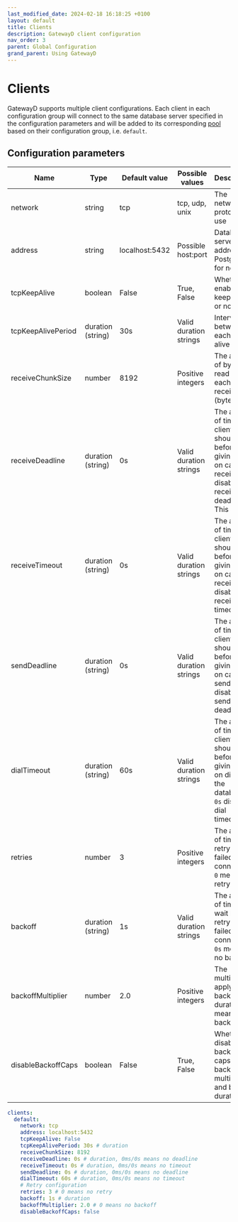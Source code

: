```yaml
---
last_modified_date: 2024-02-18 16:18:25 +0100
layout: default
title: Clients
description: GatewayD client configuration
nav_order: 3
parent: Global Configuration
grand_parent: Using GatewayD
---
```


# Clients

GatewayD supports multiple client configurations. Each client in each configuration group will connect to the same database server specified in the configuration parameters and will be added to its corresponding [pool](pools) based on their configuration group, i.e. `default`.

## Configuration parameters

| Name               | Type              | Default value  | Possible values        | Description                                                                                                           |
| ------------------ | ----------------- | -------------- | ---------------------- | --------------------------------------------------------------------------------------------------------------------- |
| network            | string            | tcp            | tcp, udp, unix         | The network protocol to use                                                                                           |
| address            | string            | localhost:5432 | Possible host:port     | Database server address. PostgreSQL for now.                                                                          |
| tcpKeepAlive       | boolean           | False          | True, False            | Whether to enable TCP keep-alive or not                                                                               |
| tcpKeepAlivePeriod | duration (string) | 30s            | Valid duration strings | Interval between each keep-alive packet                                                                               |
| receiveChunkSize   | number            | 8192           | Positive integers      | The amount of bytes to read per each call to receive (bytes)                                                          |
| receiveDeadline    | duration (string) | 0s             | Valid duration strings | The amount of time the client should wait before giving up on call to receive. `0s` disables receive deadline. This k |
| receiveTimeout     | duration (string) | 0s             | Valid duration strings | The amount of time the client should wait before giving up on call to receive. `0s` disables receive timeout.         |
| sendDeadline       | duration (string) | 0s             | Valid duration strings | The amount of time the client should wait before giving up on call to send. `0s` disables send deadline.              |
| dialTimeout        | duration (string) | 60s            | Valid duration strings | The amount of time the client should wait before giving up on dialing the database. `0s` disables dial timeout.       |
| retries            | number            | 3              | Positive integers      | The amount of times to retry a failed connection. `0` means no retry.                                                 |
| backoff            | duration (string) | 1s             | Valid duration strings | The amount of time to wait before retrying a failed connection. `0s` means no backoff.                                |
| backoffMultiplier  | number            | 2.0            | Positive integers      | The multiplier to apply to the backoff duration. `0` means no backoff.                                                |
| disableBackoffCaps | boolean           | False          | True, False            | Whether to disable the backoff caps for backoff multiplier and backoff duration.                                      |

```yaml
clients:
  default:
    network: tcp
    address: localhost:5432
    tcpKeepAlive: False
    tcpKeepAlivePeriod: 30s # duration
    receiveChunkSize: 8192
    receiveDeadline: 0s # duration, 0ms/0s means no deadline
    receiveTimeout: 0s # duration, 0ms/0s means no timeout
    sendDeadline: 0s # duration, 0ms/0s means no deadline
    dialTimeout: 60s # duration, 0ms/0s means no timeout
    # Retry configuration
    retries: 3 # 0 means no retry
    backoff: 1s # duration
    backoffMultiplier: 2.0 # 0 means no backoff
    disableBackoffCaps: false
```
